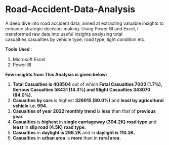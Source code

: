 # Road-Accident-Data-Analysis

A deep dive into road accident data, aimed at extracting valuable insights to enhance strategic decision-making. Using Power BI and Excel, I transformed raw data into useful insights analysing total casualties,casualties by vehicle type, road type, light condition etc. 

𝐓𝐨𝐨𝐥𝐬 𝐔𝐬𝐞𝐝 :
1. Microsoft Excel
2. Power BI


**Few insights from This Analysis is given below:** 

1. **Total Casualties is 408504** out of which **Fatal Casualties 7003 (1.7%), Serious Casualties 58431 (14.3%) and Slight Casualties 343070 (84.0%).**
2. **Casualties by cars** is highest **326015 (80.0%)** and **least by agricultural vehicle i.e. 994.**
3. **Casualties of year 2022 monthly trend** is **less** than that of **previous year.**
4. **Casualties** is **highest** in **single carriageway (304.2K) road type** and **least** in **slip road (4.5K) road type.**
5. **Casualties** in **daylight is 298.2K** and in **daylight is 110.3K.**
6. **Casualties** in **urban area** is **more** than in **rural area.**
